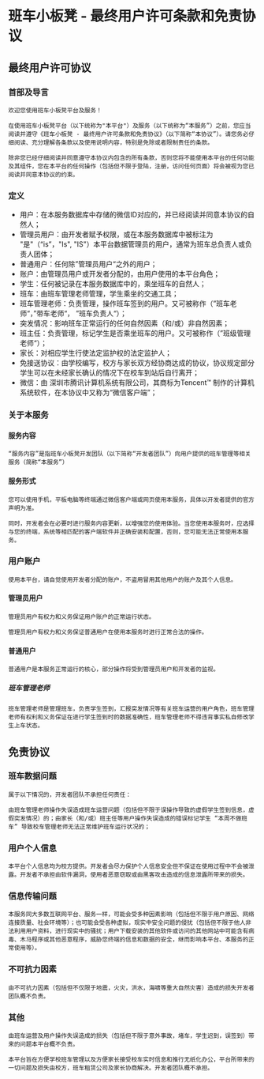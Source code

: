 # 班车小板凳 - 最终用户许可条款和免责协议

## 最终用户许可协议

### 首部及导言

	欢迎您使用班车小板凳平台及服务！
	
	在使用班车小板凳平台（以下统称为"本平台"）及服务（以下统称为“本服务”）之前，您应当阅读并遵守《班车小板凳 - 最终用户许可条款和免责协议》（以下简称“本协议”）。请您务必仔细阅读、充分理解各条款以及使用说明内容，特别是免除或者限制责任的条款。
	
	除非您已经仔细阅读并同意遵守本协议内包含的所有条款，否则您将不能使用本平台的任何功能及其组件，您在本平台的任何操作（包括但不限于登陆，注册，访问任何页面）将会被视为您已阅读并同意本协议的约束。

### 定义

- 用户：在本服务数据库中存储的微信ID对应的，并已经阅读并同意本协议的自然人；
- 管理员用户：由开发者赋予权限，或在本服务数据库中被标注为 "是"（“is”，"Is", "IS"）本平台数据管理员的用户，通常为班车总负责人或负责人团体；
- 普通用户：任何除”管理员用户“之外的用户；
- 账户：由管理员用户或开发者分配的，由用户使用的本平台角色；
- 学生：任何被记录在本服务数据库中的，乘坐班车的自然人；
- 班车：由班车管理老师管理，学生乘坐的交通工具；
- 班车管理老师：负责管理，操作班车签到的用户。又可被称作（”班车老师“，”带车老师“， ”班车负责人“）；
- 突发情况：影响班车正常运行的任何自然因素（和/或）非自然因素；
- 班主任：负责管理，标记学生是否乘坐班车的用户。又可被称作（”班级管理老师“）；
- 家长：对相应学生行使法定监护权的法定监护人；
- 免接送协议：由学校编写，校方与家长双方经协商达成的协议，协议规定部分学生可以在未经家长确认的情况下在校车到站后自行离开；
- 微信：由 深圳市腾讯计算机系统有限公司，其商标为Tencent™ 制作的计算机系统软件，在本协议中又称为“微信客户端”；

### 关于本服务

#### 服务内容

	“服务内容”是指班车小板凳开发团队（以下简称“开发者团队”）向用户提供的班车管理等相关服务（简称“本服务”）

#### 服务形式

	您可以使用手机，平板电脑等终端通过微信客户端或网页使用本服务，具体以开发者提供的官方声明为准。
	
	同时，开发者会在必要时进行服务内容更新，以增强您的使用体验。当您使用本服务时，应选择与您的终端，系统等相匹配的客户端软件并正确安装和配置，否则，您可能无法正常使用本服务。

### 用户账户

	使用本平台，请自觉使用开发者分配的账户，不盗用冒用其他用户的账户及其个人信息。

#### 管理员用户

	管理员用户有权力和义务保证用户账户的正常运行状态。
	
	管理员用户有权力和义务保证普通用户在使用本服务时进行正常合法的操作。

#### 普通用户

	普通用户是本服务正常运行的核心，部分操作将受到管理员用户和开发者的监视。

##### 班车管理老师

	班车管理老师是管理班车，负责学生签到，汇报突发情况等有关班车运营的用户角色，班车管理老师有权利和义务保证在进行学生签到时的数据准确性，班车管理老师不得违背事实私自修改学生上车状态。

## 免责协议

### 班车数据问题

	属于以下情况的，开发者团队不承担任何责任：
	
	由班车管理老师操作失误造成班车运营问题（包括但不限于误操作导致的虚假学生签到信息，虚假突发情况）的；由家长（和/或）班主任等用户操作失误造成的错误标记学生 “本周不做班车” 导致校车管理老师无法正常维护班车运行状况的；

### 用户个人信息

	本平台个人信息均为校方提供。开发者会尽力保护个人信息安全但不保证在使用过程中不会被泄露。开发者不承担由软件漏洞，使用者恶意窃取或由黑客攻击造成的信息泄露所带来的损失。

### 信息传输问题

	本服务同大多数互联网平台、服务一样，可能会受多种因素影响（包括但不限于用户原因、网络连接质量、社会环境等）；也可能会受各种虚拟，现实中安全问题的侵扰（包括但不限于他人非法利用用户资料，进行现实中的骚扰；用户下载安装的其他软件或访问的其他网站中可能含有病毒、木马程序或其他恶意程序，威胁您终端的信息和数据的安全，继而影响本平台、本服务的正常使用等）。

### 不可抗力因素

	由不可抗力因素（包括但不仅限于地震，火灾，洪水，海啸等重大自然灾害）造成的损失开发者团队概不负责。

### 其他

	由班车运营及用户操作失误造成的损失（包括但不限于意外事故，堵车，学生迟到，误签到）带来的问题本平台概不负责。
	
	本平台旨在方便学校班车管理以及方便家长接受校车实时信息和推行无纸化办公，平台所带来的一切问题及损失由校方，班车租赁公司及家长协商解决。开发者团队概不承担。